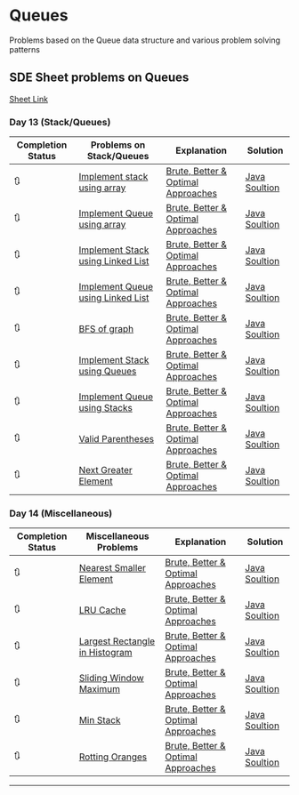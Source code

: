 # Queues

Problems based on the Queue data structure and various problem solving patterns

## SDE Sheet problems on Queues

[Sheet Link](https://takeuforward.org/interviews/strivers-sde-sheet-top-coding-interview-problems/)

### Day 13 (Stack/Queues)

| Completion Status | Problems on Stack/Queues | Explanation | Solution |
| --- | --- | --- | --- |
| 🔃 | [Implement stack using array](https://practice.geeksforgeeks.org/problems/implement-stack-using-array/1#) | [Brute, Better & Optimal Approaches](#) | [Java Soultion](./src/sde_sheet/.java) |
| 🔃 | [Implement Queue using array](https://practice.geeksforgeeks.org/problems/implement-queue-using-array/1#) | [Brute, Better & Optimal Approaches](#) | [Java Soultion](./src/sde_sheet/.java) |
| 🔃 | [Implement Stack using Linked List](https://practice.geeksforgeeks.org/problems/implement-stack-using-linked-list/1) | [Brute, Better & Optimal Approaches](#) | [Java Soultion](./src/sde_sheet/.java) |
| 🔃 | [Implement Queue using Linked List](https://practice.geeksforgeeks.org/problems/implement-queue-using-linked-list/1)  | [Brute, Better & Optimal Approaches](#) | [Java Soultion](./src/sde_sheet/.java) |
| 🔃 | [BFS of graph](https://practice.geeksforgeeks.org/problems/bfs-traversal-of-graph/1#) | [Brute, Better & Optimal Approaches](#) | [Java Soultion](./src/sde_sheet/.java) |
| 🔃 | [Implement Stack using Queues](https://leetcode.com/problems/implement-stack-using-queues/) | [Brute, Better & Optimal Approaches](#) | [Java Soultion](./src/sde_sheet/.java) |
| 🔃 | [Implement Queue using Stacks](https://leetcode.com/problems/implement-queue-using-stacks/) | [Brute, Better & Optimal Approaches](#) | [Java Soultion](./src/sde_sheet/.java) |
| 🔃 | [Valid Parentheses](https://leetcode.com/problems/valid-parentheses/) | [Brute, Better & Optimal Approaches](#) | [Java Soultion](./src/sde_sheet/.java) |
| 🔃 | [Next Greater Element](https://practice.geeksforgeeks.org/problems/next-larger-element-1587115620/1#) | [Brute, Better & Optimal Approaches](#) | [Java Soultion](./src/sde_sheet/.java) |

### Day 14 (Miscellaneous)

| Completion Status | Miscellaneous Problems | Explanation | Solution |
| --- | --- | --- | --- |
| 🔃 | [Nearest Smaller Element](https://www.interviewbit.com/problems/nearest-smaller-element/) | [Brute, Better & Optimal Approaches](#) | [Java Soultion](./src/sde_sheet/.java) |
| 🔃 | [LRU Cache](https://leetcode.com/problems/lru-cache/) | [Brute, Better & Optimal Approaches](#) | [Java Soultion](./src/sde_sheet/.java) |
| 🔃 | [Largest Rectangle in Histogram](https://leetcode.com/problems/largest-rectangle-in-histogram/) | [Brute, Better & Optimal Approaches](#) | [Java Soultion](./src/sde_sheet/.java) |
| 🔃 | [Sliding Window Maximum](https://leetcode.com/problems/sliding-window-maximum/) | [Brute, Better & Optimal Approaches](#) | [Java Soultion](./src/sde_sheet/.java) |
| 🔃 | [Min Stack](https://leetcode.com/problems/min-stack/) | [Brute, Better & Optimal Approaches](#) | [Java Soultion](./src/sde_sheet/.java) |
| 🔃 | [Rotting Oranges](https://leetcode.com/problems/rotting-oranges/) | [Brute, Better & Optimal Approaches](#) | [Java Soultion](./src/sde_sheet/.java) |

---
